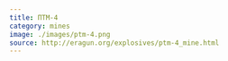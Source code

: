 ```yaml
---
title: ПТМ-4
category: mines
image: ./images/ptm-4.png
source: http://eragun.org/explosives/ptm-4_mine.html
---
```

